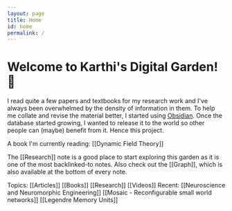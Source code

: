 ```yaml
---
layout: page
title: Home
id: home
permalink: /
---
```


# Welcome to Karthi's Digital Garden! 🌱

I read quite a few papers and textbooks for my research work and I've always been overwhelmed by the density of information in them. To help me collate and revise the material better, I started using [Obsidian](https://obsidian.md). Once the database started growing, I wanted to release it to the world so other people can (maybe) benefit from it. Hence this project.

A book I'm currently reading: [[Dynamic Field Theory]]

The [[Research]] note is a good place to start exploring this garden as it is one of the most backlinked-to notes. Also check out the [[Graph]], which is also available at the bottom of every note.

Topics:
[[Articles]] [[Books]] [[Research]] [[Videos]]
Recent:
[[Neuroscience and Neuromorphic Engineering]]
[[Mosaic - Reconfigurable small world networks]]
[[Legendre Memory Units]]

<style>
  .wrapper {
    max-width: 46em;
  }
</style>
